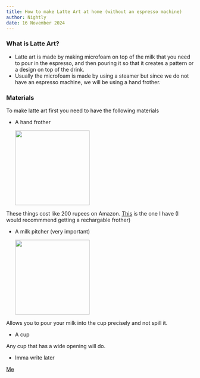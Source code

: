 ```yaml
---
title: How to make Latte Art at home (without an espresso machine)
author: Nightly
date: 16 November 2024
---
```


### What is Latte Art?

- Latte art is made by making microfoam on top of the milk that you need to pour
  in the espresso, and then pouring it so that it creates a pattern or a design
  on top of the drink.
- Usually the microfoam is made by using a steamer but since we do not have an
  espresso machine, we will be using a hand frother.

### Materials

To make latte art first you need to have the following materials

- A hand frother

  <img src="https://www.ikea.com/in/en/images/products/produkt-milk-frother-black__0713449_pe729532_s5.jpg?f=xl" width="200px" height="200px">

These things cost like 200 rupees on Amazon. [This](https://amzn.in/d/9JXKKDs)
is the one I have (I would recommmend getting a rechargable frother)

- A milk pitcher (very important)

  <img src="https://m.media-amazon.com/images/I/41YTgIvS08L.jpg" width="200px" height="200px">

Allows you to pour your milk into the cup precisely and not spill it.

- A cup

Any cup that has a wide opening will do.

- Imma write later

[Me](https://nightly.deno.dev)
